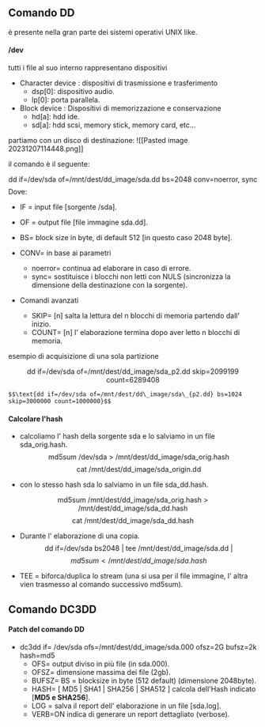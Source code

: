 ## Comando DD

è presente nella gran parte dei sistemi operativi UNIX like.

#### /dev 

tutti i file al suo interno rappresentano dispositivi 
- Character device : dispositivi di trasmissione e trasferimento 
	- dsp\[0]: dispositivo audio. 
	- lp\[0]: porta parallela. 
- Block device : Dispositivi di memorizzazione e conservazione 
	- hd\[a]: hdd ide. 
	- sd\[a]: hdd scsi, memory stick, memory card, etc...




partiamo con un disco di destinazione:
![[Pasted image 20231207114448.png]]

il comando è il seguente:

$$\text{dd if=/dev/sda of=/mnt/dest/dd\_image/sda.dd bs=2048 conv=noerror, sync}$$
Dove:
- IF = input file \[sorgente /sda].
- OF = output file \[file immagine sda.dd].
- BS= block size in byte, di default 512 \[in questo caso 2048 byte].

- CONV= in  base ai parametri 
	- noerror= continua ad elaborare in caso di errore.
	- sync= sostituisce i blocchi non letti con NULS (sincronizza la dimensione della destinazione con la sorgente).


- Comandi avanzati 
	- SKIP= \[n] salta la lettura del n blocchi di memoria partendo dall' inizio.
	- COUNT= \[n] l' elaborazione termina dopo aver letto n blocchi di memoria. 


esempio di acquisizione di una sola partizione 

$$\text{dd if=/dev/sda of=/mnt/dest/dd\_image/sda\_{p2.dd} skip=2099199 count=6289408}$$

	$$\text{dd if=/dev/sda of=/mnt/dest/dd\_image/sda\_{p2.dd} bs=1024 skip=3000000 count=1000000}$$



#### Calcolare l'hash 

- calcoliamo l' hash della sorgente sda e lo salviamo in un file sda\_orig.hash.
$$\text{md5sum /dev/sda > /mnt/dest/dd\_image/sda\_orig.hash}$$
$$\text{cat /mnt/dest/dd\_image/sda\_origin.dd}$$

- con lo stesso hash sda lo salviamo in un file sda_dd.hash. 

$$\text{md5sum /mnt/dest/dd\_image/sda\_{orig.hash} > /mnt/dest/dd\_image/sda\_dd.hash}$$
$$\text{cat /mnt/dest/dd\_image/sda\_dd.hash}$$

- Durante l' elaborazione di una copia. 
$$\text{dd if=/dev/sda bs2048 | tee /mnt/dest/dd\_{image/}sda.dd |}$$
$$ md5sum < /mnt/dest/dd\_{image/} sda.hash$$

-  TEE = biforca/duplica lo stream (una si usa per il file immagine, l' altra vien trasmesso al comando successivo md5sum).

## Comando DC3DD

#### Patch del comando DD

- dc3dd if= /dev/sda ofs=/mnt/dest/dd\_image/sda.000 ofsz=2G bufsz=2k hash=md5
	- OFS= output diviso in più file (in sda.000).
	- OFSZ= dimensione massima dei file (2gb).
	- BUFSZ= BS = blocksize in byte (512 default) (dimensione 2048byte).
	- HASH= \[ MD5 | SHA1 | SHA256 | SHA512 ] calcola dell'Hash indicato \[**MD5 e SHA256**].
	- LOG = salva il report dell' elaborazione in un file \[sda.log].
	- VERB=ON indica di generare un report dettagliato (verbose).
	

